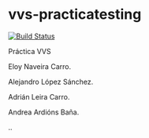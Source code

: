 # vvs-practicatesting

[![Build Status](https://travis-ci.org/alopezsanchez/vvs-practicatesting.svg?branch=master)](https://travis-ci.org/alopezsanchez/vvs-practicatesting)

Práctica VVS

Eloy Naveira Carro.

Alejandro López Sánchez.

Adrián Leira Carro.

Andrea Ardións Baña.

..
